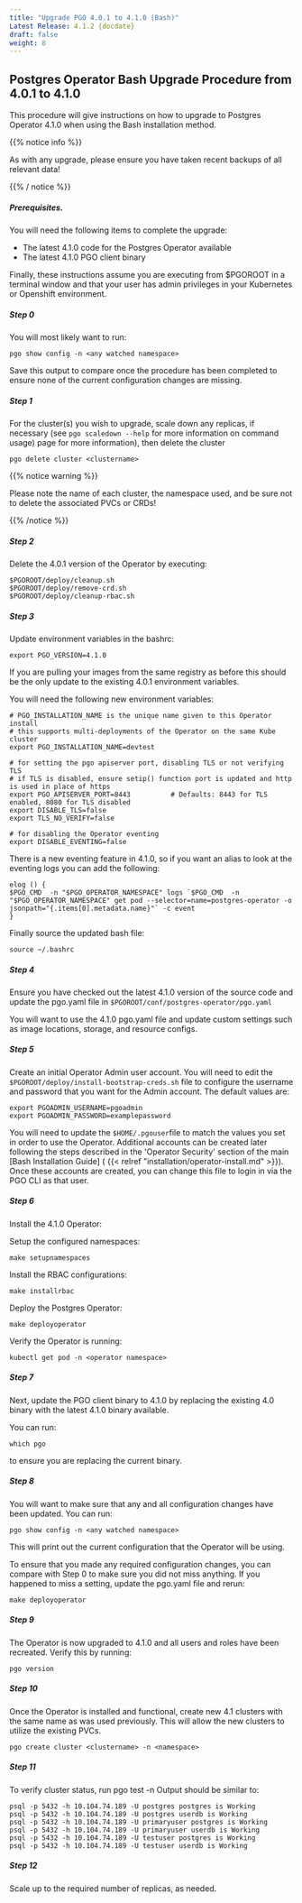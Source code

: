 ```yaml
---
title: "Upgrade PGO 4.0.1 to 4.1.0 (Bash)"
Latest Release: 4.1.2 {docdate}
draft: false
weight: 8
---
```


## Postgres Operator Bash Upgrade Procedure from 4.0.1 to 4.1.0

This procedure will give instructions on how to upgrade to Postgres Operator 4.1.0 when using the Bash installation method.

{{% notice info %}}

As with any upgrade, please ensure you have taken recent backups of all relevant data!

{{% / notice %}}

##### Prerequisites.
You will need the following items to complete the upgrade:

* The latest 4.1.0 code for the Postgres Operator available
* The latest 4.1.0 PGO client binary

Finally, these instructions assume you are executing from $PGOROOT in a terminal window and that your user has admin privileges in your Kubernetes or Openshift environment.

##### Step 0
You will most likely want to run:

    pgo show config -n <any watched namespace>

Save this output to compare once the procedure has been completed to ensure none of the current configuration changes are missing.


##### Step 1
For the cluster(s) you wish to upgrade, scale down any replicas, if necessary (see `pgo scaledown --help` for more information on command usage) page for more information), then delete the cluster

	pgo delete cluster <clustername>

{{% notice warning %}}

Please note the name of each cluster, the namespace used, and be sure not to delete the associated PVCs or CRDs!

{{% /notice %}}


##### Step 2
Delete the 4.0.1 version of the Operator by executing:

	$PGOROOT/deploy/cleanup.sh
	$PGOROOT/deploy/remove-crd.sh
	$PGOROOT/deploy/cleanup-rbac.sh


##### Step 3
Update environment variables in the bashrc:

    export PGO_VERSION=4.1.0

If you are pulling your images from the same registry as before this should be the only update to the existing 4.0.1 environment variables.

You will need the following new environment variables:
```
# PGO_INSTALLATION_NAME is the unique name given to this Operator install
# this supports multi-deployments of the Operator on the same Kube cluster
export PGO_INSTALLATION_NAME=devtest

# for setting the pgo apiserver port, disabling TLS or not verifying TLS
# if TLS is disabled, ensure setip() function port is updated and http is used in place of https
export PGO_APISERVER_PORT=8443          # Defaults: 8443 for TLS enabled, 8080 for TLS disabled
export DISABLE_TLS=false
export TLS_NO_VERIFY=false

# for disabling the Operator eventing
export DISABLE_EVENTING=false
```
There is a new eventing feature in 4.1.0, so if you want an alias to look at the eventing logs you can add the following:
```
elog () {
$PGO_CMD  -n "$PGO_OPERATOR_NAMESPACE" logs `$PGO_CMD  -n "$PGO_OPERATOR_NAMESPACE" get pod --selector=name=postgres-operator -o jsonpath="{.items[0].metadata.name}"` -c event
}
```
Finally source the updated bash file:

    source ~/.bashrc

##### Step 4

Ensure you have checked out the latest 4.1.0 version of the source code and update the pgo.yaml file in `$PGOROOT/conf/postgres-operator/pgo.yaml`

You will want to use the 4.1.0 pgo.yaml file and update custom settings such as image locations, storage, and resource configs.

##### Step 5
Create an initial Operator Admin user account.
You will need to edit the `$PGOROOT/deploy/install-bootstrap-creds.sh` file to configure the username and password that you want for the Admin account. The default values are:
```
export PGOADMIN_USERNAME=pgoadmin
export PGOADMIN_PASSWORD=examplepassword
```
You will need to update the `$HOME/.pgouser`file to match the values you set in order to use the Operator. Additional accounts can be created later following the steps described in the 'Operator Security' section of the main [Bash Installation Guide] ( {{< relref "installation/operator-install.md" >}}). Once these accounts are created, you can change this file to login in via the PGO CLI as that user.

##### Step 6

Install the 4.1.0 Operator:

Setup the configured namespaces:

    make setupnamespaces

Install the RBAC configurations:

    make installrbac

Deploy the Postgres Operator:

    make deployoperator

Verify the Operator is running:

    kubectl get pod -n <operator namespace>

##### Step 7
Next, update the PGO client binary to 4.1.0 by replacing the existing 4.0 binary with the latest 4.1.0 binary available.

You can run:

    which pgo

to ensure you are replacing the current binary.


##### Step 8
You will want to make sure that any and all configuration changes have been updated.  You can run:

    pgo show config -n <any watched namespace>

This will print out the current configuration that the Operator will be using.

To ensure that you made any required configuration changes, you can compare with Step 0 to make sure you did not miss anything.  If you happened to miss a setting, update the pgo.yaml file and rerun:

    make deployoperator

##### Step 9
The Operator is now upgraded to 4.1.0 and all users and roles have been recreated.
Verify this by running:

    pgo version

##### Step 10
Once the Operator is installed and functional, create new 4.1 clusters with the same name as was used previously. This will allow the new clusters to utilize the existing PVCs.

	pgo create cluster <clustername> -n <namespace>

##### Step 11
To verify cluster status, run
        pgo test <clustername> -n <namespace>
Output should be similar to:
```
psql -p 5432 -h 10.104.74.189 -U postgres postgres is Working
psql -p 5432 -h 10.104.74.189 -U postgres userdb is Working
psql -p 5432 -h 10.104.74.189 -U primaryuser postgres is Working
psql -p 5432 -h 10.104.74.189 -U primaryuser userdb is Working
psql -p 5432 -h 10.104.74.189 -U testuser postgres is Working
psql -p 5432 -h 10.104.74.189 -U testuser userdb is Working
```
##### Step 12
Scale up to the required number of replicas, as needed.
